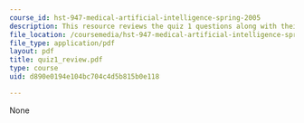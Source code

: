 ```yaml
---
course_id: hst-947-medical-artificial-intelligence-spring-2005
description: This resource reviews the quiz 1 questions along with their grading points.
file_location: /coursemedia/hst-947-medical-artificial-intelligence-spring-2005/d890e0194e104bc704c4d5b815b0e118_quiz1_review.pdf
file_type: application/pdf
layout: pdf
title: quiz1_review.pdf
type: course
uid: d890e0194e104bc704c4d5b815b0e118

---
```

None